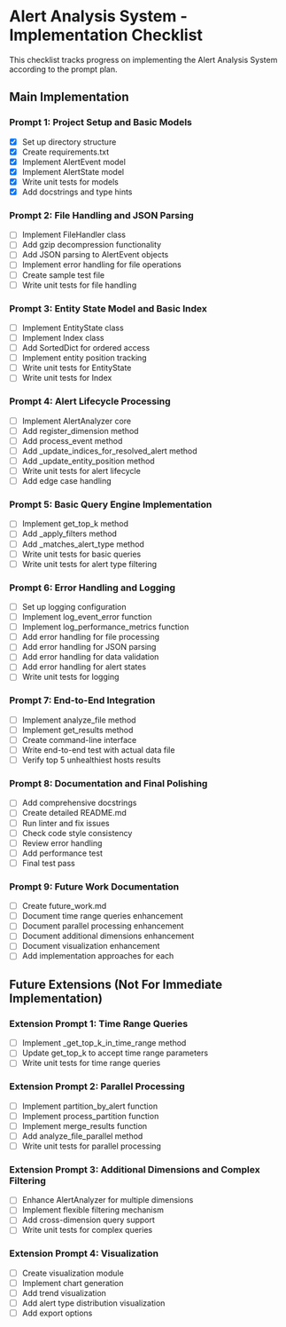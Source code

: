 # Alert Analysis System - Implementation Checklist

This checklist tracks progress on implementing the Alert Analysis System according to the prompt plan.

## Main Implementation

### Prompt 1: Project Setup and Basic Models
- [x] Set up directory structure
- [x] Create requirements.txt
- [x] Implement AlertEvent model
- [x] Implement AlertState model
- [x] Write unit tests for models
- [x] Add docstrings and type hints

### Prompt 2: File Handling and JSON Parsing
- [ ] Implement FileHandler class
- [ ] Add gzip decompression functionality
- [ ] Add JSON parsing to AlertEvent objects
- [ ] Implement error handling for file operations
- [ ] Create sample test file
- [ ] Write unit tests for file handling

### Prompt 3: Entity State Model and Basic Index
- [ ] Implement EntityState class
- [ ] Implement Index class
- [ ] Add SortedDict for ordered access
- [ ] Implement entity position tracking
- [ ] Write unit tests for EntityState
- [ ] Write unit tests for Index

### Prompt 4: Alert Lifecycle Processing
- [ ] Implement AlertAnalyzer core
- [ ] Add register_dimension method
- [ ] Add process_event method
- [ ] Add _update_indices_for_resolved_alert method
- [ ] Add _update_entity_position method
- [ ] Write unit tests for alert lifecycle
- [ ] Add edge case handling

### Prompt 5: Basic Query Engine Implementation
- [ ] Implement get_top_k method
- [ ] Add _apply_filters method
- [ ] Add _matches_alert_type method
- [ ] Write unit tests for basic queries
- [ ] Write unit tests for alert type filtering

### Prompt 6: Error Handling and Logging
- [ ] Set up logging configuration
- [ ] Implement log_event_error function
- [ ] Implement log_performance_metrics function
- [ ] Add error handling for file processing
- [ ] Add error handling for JSON parsing
- [ ] Add error handling for data validation
- [ ] Add error handling for alert states
- [ ] Write unit tests for logging

### Prompt 7: End-to-End Integration
- [ ] Implement analyze_file method
- [ ] Implement get_results method
- [ ] Create command-line interface
- [ ] Write end-to-end test with actual data file
- [ ] Verify top 5 unhealthiest hosts results

### Prompt 8: Documentation and Final Polishing
- [ ] Add comprehensive docstrings
- [ ] Create detailed README.md
- [ ] Run linter and fix issues
- [ ] Check code style consistency
- [ ] Review error handling
- [ ] Add performance test
- [ ] Final test pass

### Prompt 9: Future Work Documentation
- [ ] Create future_work.md
- [ ] Document time range queries enhancement
- [ ] Document parallel processing enhancement
- [ ] Document additional dimensions enhancement
- [ ] Document visualization enhancement
- [ ] Add implementation approaches for each

## Future Extensions (Not For Immediate Implementation)

### Extension Prompt 1: Time Range Queries
- [ ] Implement _get_top_k_in_time_range method
- [ ] Update get_top_k to accept time range parameters
- [ ] Write unit tests for time range queries

### Extension Prompt 2: Parallel Processing
- [ ] Implement partition_by_alert function
- [ ] Implement process_partition function
- [ ] Implement merge_results function
- [ ] Add analyze_file_parallel method
- [ ] Write unit tests for parallel processing

### Extension Prompt 3: Additional Dimensions and Complex Filtering
- [ ] Enhance AlertAnalyzer for multiple dimensions
- [ ] Implement flexible filtering mechanism
- [ ] Add cross-dimension query support
- [ ] Write unit tests for complex queries

### Extension Prompt 4: Visualization
- [ ] Create visualization module
- [ ] Implement chart generation
- [ ] Add trend visualization
- [ ] Add alert type distribution visualization
- [ ] Add export options
